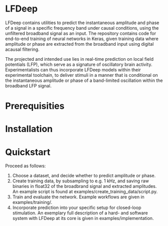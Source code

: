 # LFDeep

LFDeep contains utilities to predict the instantaneous amplitude and phase of a signal in a specific frequency band under causal conditions, using the unfiltered broadband signal as an input. The repository contains code for end-to-end training of neural networks in Keras, given training data where amplitude or phase are extracted from the broadband input using digital acausal filtering.

The projected and intended use lies in real-time prediction on local field potentials (LFP), which serve as a signature of oscillatory brain activity. Experimentalists can thus incorporate LFDeep models within their experimental toolchain, to deliver stimuli in a manner that is conditional on the instantaneous amplitude or phase of a band-limited oscillation within the broadband LFP signal.

# Prerequisities

# Installation

# Quickstart

Proceed as follows:

1. Choose a dataset, and decide whether to predict amplitude or phase.
1. Create training data, by subsampling to e.g. 1 kHz, and saving raw binaries in float32 of the broadbrand signal and extracted amplitudes. An example script is found at examples/create_training_data/script.py.
1. Train and evaluate the network. Example workflows are given in examples/training/.
1. Incorporate prediction into your specific setup for closed-loop stimulation. An exemplary full description of a hard- and software system with LFDeep at its core is given in examples/implementation.
